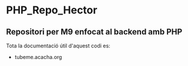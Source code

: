 # PHP_Repo_Hector
Repositori per M9 enfocat al backend amb PHP
--------------------------------------------
Tota la documentació útil d'aquest codi es:
- tubeme.acacha.org
